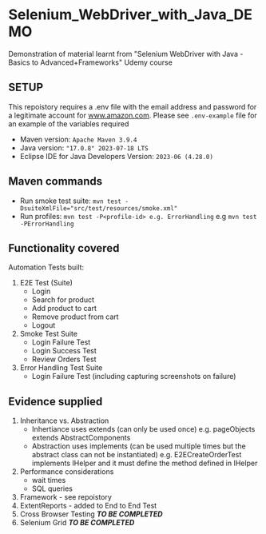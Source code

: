 # Selenium_WebDriver_with_Java_DEMO
Demonstration of material learnt from "Selenium WebDriver with Java -Basics to Advanced+Frameworks" Udemy course

## SETUP
This repoistory requires a .env file with the email address and password for a legitimate account for www.amazon.com.
Please see `.env-example` file for an example of the variables required

 - Maven version: `Apache Maven 3.9.4`
 - Java version: `"17.0.8" 2023-07-18 LTS`
 - Eclipse IDE for Java Developers Version: `2023-06 (4.28.0)`

## Maven commands
- Run smoke test suite: `mvn test -DsuiteXmlFile="src/test/resources/smoke.xml"`
- Run profiles: `mvn test -P<profile-id> e.g. ErrorHandling` e.g `mvn test -PErrorHandling`

## Functionality covered
Automation Tests built:
1. E2E Test (Suite)
	- Login
	- Search for product
	- Add product to cart
	- Remove product from cart
	- Logout
2. Smoke Test Suite
	- Login Failure Test
	- Login Success Test
	- Review Orders Test
3. Error Handling Test Suite
	- Login Failure Test (including capturing screenshots on failure)
	
## Evidence supplied
1. Inheritance vs. Abstraction
	- Inhertiance uses extends (can only be used once) e.g. pageObjects extends AbstractComponents
	- Abstraction uses implements (can be used multiple times but the abstract class can not be instantiated) e.g. E2ECreateOrderTest implements IHelper and it must define the method defined in IHelper
2. Performance considerations
	- wait times
	- SQL queries
3. Framework - see repoistory
4. ExtentReports - added to End to End Test
5. Cross Browser Testing ***TO BE COMPLETED***	
6. Selenium Grid  ***TO BE COMPLETED***